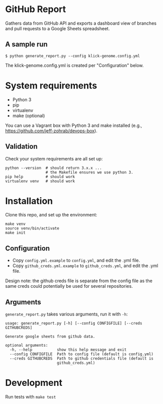 # GitHub Report

Gathers data from GitHub API and exports a dashboard view of branches
and pull requests to a Google Sheets spreadsheet.


## A sample run

    $ python generate_report.py --config klick-genome.config.yml

The klick-genome.config.yml is created per "Configuration" below.


# System requirements

* Python 3
* pip
* virtualenv
* make (optional)

You can use a Vagrant box with Python 3 and make installed (e.g.,
https://github.com/jeff-zohrab/devops-box).

## Validation

Check your system requirements are all set up:

    python --version  # should return 3.x.x ...
                      # the Makefile ensures we use python 3.
    pip help          # should work
    virtualenv venv   # should work

# Installation

Clone this repo, and set up the environment:

    make venv
    source venv/bin/activate
    make init

## Configuration

* Copy `config.yml.example` to `config.yml`, and edit the .yml file.
* Copy `github_creds.yml.example` to `github_creds.yml`, and edit the
  .yml file.

Design note: the github creds file is separate from the config file as
the same creds could potentially be used for several repositories.


## Arguments

`generate_report.py` takes various arguments, run it with `-h`:

    usage: generate_report.py [-h] [--config CONFIGFILE] [--creds GITHUBCREDS]
    
    Generate google sheets from github data.
    
    optional arguments:
      -h, --help           show this help message and exit
      --config CONFIGFILE  Path to config file (default is config.yml)
      --creds GITHUBCREDS  Path to github credentials file (default is
                           github_creds.yml)


# Development

Run tests with `make test`
